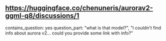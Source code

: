 ## https://huggingface.co/chenuneris/aurorav2-ggml-q8/discussions/1

contains_question: yes
question_part: "what is that model?", "I couldn't find info about aurora v2... could you provide some link with info?"